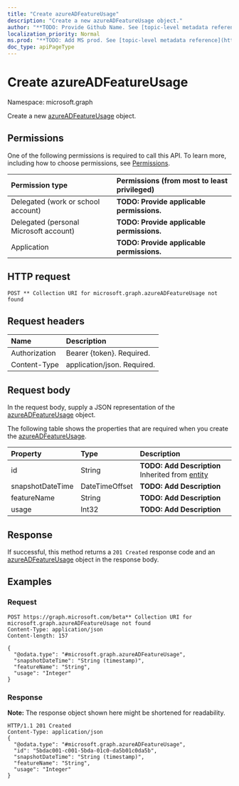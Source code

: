 ```yaml
---
title: "Create azureADFeatureUsage"
description: "Create a new azureADFeatureUsage object."
author: "**TODO: Provide Github Name. See [topic-level metadata reference](https://msgo.azurewebsites.net/add/document/guidelines/metadata.html#topic-level-metadata)**"
localization_priority: Normal
ms.prod: "**TODO: Add MS prod. See [topic-level metadata reference](https://msgo.azurewebsites.net/add/document/guidelines/metadata.html#topic-level-metadata)**"
doc_type: apiPageType
---
```


# Create azureADFeatureUsage
Namespace: microsoft.graph

Create a new [azureADFeatureUsage](../resources/azureadfeatureusage.md) object.

## Permissions
One of the following permissions is required to call this API. To learn more, including how to choose permissions, see [Permissions](/concepts/permissions-reference.md).

|Permission type|Permissions (from most to least privileged)|
|:---|:---|
|Delegated (work or school account)|**TODO: Provide applicable permissions.**|
|Delegated (personal Microsoft account)|**TODO: Provide applicable permissions.**|
|Application|**TODO: Provide applicable permissions.**|

## HTTP request

<!-- {
  "blockType": "ignored"
}
-->
``` http
POST ** Collection URI for microsoft.graph.azureADFeatureUsage not found
```

## Request headers
|Name|Description|
|:---|:---|
|Authorization|Bearer {token}. Required.|
|Content-Type|application/json. Required.|

## Request body
In the request body, supply a JSON representation of the [azureADFeatureUsage](../resources/azureadfeatureusage.md) object.

The following table shows the properties that are required when you create the [azureADFeatureUsage](../resources/azureadfeatureusage.md).

|Property|Type|Description|
|:---|:---|:---|
|id|String|**TODO: Add Description** Inherited from [entity](../resources/entity.md)|
|snapshotDateTime|DateTimeOffset|**TODO: Add Description**|
|featureName|String|**TODO: Add Description**|
|usage|Int32|**TODO: Add Description**|



## Response

If successful, this method returns a `201 Created` response code and an [azureADFeatureUsage](../resources/azureadfeatureusage.md) object in the response body.

## Examples

### Request
<!-- {
  "blockType": "request",
  "name": "create_azureadfeatureusage_from_"
}
-->
``` http
POST https://graph.microsoft.com/beta** Collection URI for microsoft.graph.azureADFeatureUsage not found
Content-Type: application/json
Content-length: 157

{
  "@odata.type": "#microsoft.graph.azureADFeatureUsage",
  "snapshotDateTime": "String (timestamp)",
  "featureName": "String",
  "usage": "Integer"
}
```


### Response
**Note:** The response object shown here might be shortened for readability.
<!-- {
  "blockType": "response",
  "truncated": true,
  "@odata.type": "microsoft.graph.azureadfeatureusage"
}
-->
``` http
HTTP/1.1 201 Created
Content-Type: application/json
{
  "@odata.type": "#microsoft.graph.azureADFeatureUsage",
  "id": "5bdac001-c001-5bda-01c0-da5b01c0da5b",
  "snapshotDateTime": "String (timestamp)",
  "featureName": "String",
  "usage": "Integer"
}
```

